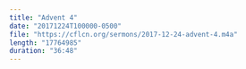 ```yaml
---
title: "Advent 4"
date: "20171224T100000-0500"
file: "https://cflcn.org/sermons/2017-12-24-advent-4.m4a"
length: "17764985"
duration: "36:48"
---
```

